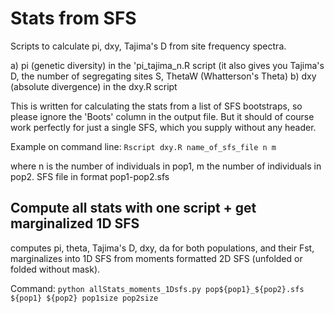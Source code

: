 # Stats from SFS
Scripts to calculate pi, dxy, Tajima's D from site frequency spectra.

a) pi (genetic diversity) in the 'pi_tajima_n.R script (it also gives you Tajima's D, the number of segregating sites S, ThetaW (Whatterson's Theta)
b) dxy (absolute divergence) in the dxy.R script
 
This is written for calculating the stats from a list of SFS bootstraps, so please ignore the 'Boots' column in the output file. But it should of course work perfectly for just a single SFS, which you supply without any header.

Example on command line:
`Rscript dxy.R name_of_sfs_file n m`

where n is the number of individuals in pop1, m the number of individuals in pop2. SFS file in format pop1-pop2.sfs

## Compute all stats with one script + get marginalized 1D SFS
computes pi, theta, Tajima's D, dxy, da for both populations, and their Fst, marginalizes into 1D SFS from moments formatted 2D SFS (unfolded or folded without mask).

Command:
`python allStats_moments_1Dsfs.py pop${pop1}_${pop2}.sfs ${pop1} ${pop2} pop1size pop2size`
